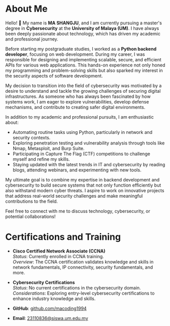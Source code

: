 # About Me


Hello! 👋 My name is **MA SHANGJU**, and I am currently pursuing a master's degree in **Cybersecurity** at the **University of Malaya (UM)**. I have always been deeply passionate about technology, which has driven my academic and professional journey.

Before starting my postgraduate studies, I worked as a **Python backend developer**, focusing on web development. During my career, I was responsible for designing and implementing scalable, secure, and efficient APIs for various web applications. This hands-on experience not only honed my programming and problem-solving skills but also sparked my interest in the security aspects of software development.

My decision to transition into the field of cybersecurity was motivated by a desire to understand and tackle the growing challenges of securing digital infrastructures. As someone who has always been fascinated by how systems work, I am eager to explore vulnerabilities, develop defense mechanisms, and contribute to creating safer digital environments.

In addition to my academic and professional pursuits, I am enthusiastic about:
- Automating routine tasks using Python, particularly in network and security contexts.
- Exploring penetration testing and vulnerability analysis through tools like Nmap, Metasploit, and Burp Suite.
- Participating in Capture The Flag (CTF) competitions to challenge myself and refine my skills.
- Staying updated with the latest trends in IT and cybersecurity by reading blogs, attending webinars, and experimenting with new tools.

My ultimate goal is to combine my expertise in backend development and cybersecurity to build secure systems that not only function efficiently but also withstand modern cyber threats. I aspire to work on innovative projects that address real-world security challenges and make meaningful contributions to the field.


Feel free to connect with me to discuss technology, cybersecurity, or potential collaborations!

# Certifications and Training

- **Cisco Certified Network Associate (CCNA)**  
  *Status*: Currently enrolled in CCNA training.  
  *Overview*: The CCNA certification validates knowledge and skills in network fundamentals, IP connectivity, security fundamentals, and more. 

- **Cybersecurity Certifications**  
  *Status*: No current certifications in the cybersecurity domain.  
  *Considerations*: Exploring entry-level cybersecurity certifications to enhance industry knowledge and skills.



- **GitHub**: [github.com/macoding1994](https://github.com/macoding1994)
- **Email**: 23110836@siswa.um.edu.my
